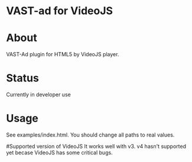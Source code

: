VAST-ad for VideoJS
=====================

# About
VAST-Ad plugin for HTML5 by VideoJS player.

# Status
Currently in developer use

# Usage
See examples/index.html. You should change all paths to real values.

#Supported version of VideoJS
It works well with v3.
v4 hasn't supported yet becase VideoJS has some critical bugs.
